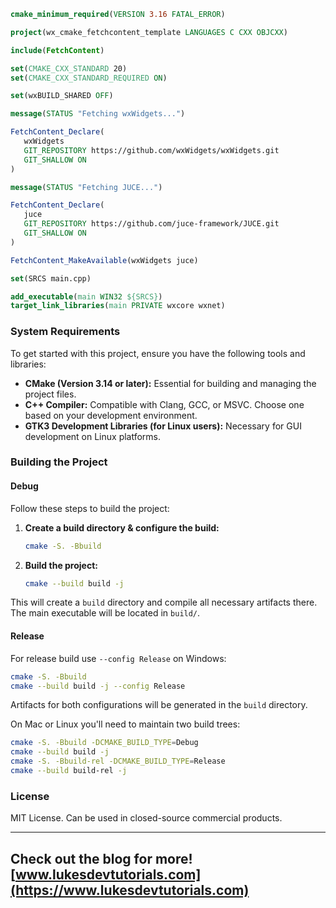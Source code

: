 
```cmake
cmake_minimum_required(VERSION 3.16 FATAL_ERROR)

project(wx_cmake_fetchcontent_template LANGUAGES C CXX OBJCXX)

include(FetchContent)

set(CMAKE_CXX_STANDARD 20)
set(CMAKE_CXX_STANDARD_REQUIRED ON)

set(wxBUILD_SHARED OFF)

message(STATUS "Fetching wxWidgets...")

FetchContent_Declare(
   wxWidgets
   GIT_REPOSITORY https://github.com/wxWidgets/wxWidgets.git
   GIT_SHALLOW ON
)

message(STATUS "Fetching JUCE...")

FetchContent_Declare(
   juce
   GIT_REPOSITORY https://github.com/juce-framework/JUCE.git
   GIT_SHALLOW ON
)

FetchContent_MakeAvailable(wxWidgets juce)

set(SRCS main.cpp)

add_executable(main WIN32 ${SRCS})
target_link_libraries(main PRIVATE wxcore wxnet)
```

### System Requirements

To get started with this project, ensure you have the following tools and libraries:

- **CMake (Version 3.14 or later):** Essential for building and managing the project files.
- **C++ Compiler:** Compatible with Clang, GCC, or MSVC. Choose one based on your development environment.
- **GTK3 Development Libraries (for Linux users):** Necessary for GUI development on Linux platforms.

### Building the Project

#### Debug

Follow these steps to build the project:

1. **Create a build directory & configure the build:**
   ```bash
   cmake -S. -Bbuild
   ```

2. **Build the project:**
   ```bash
   cmake --build build -j
   ```

This will create a `build` directory and compile all necessary artifacts there. The main executable will be located in `build/`.

#### Release

For release build use `--config Release` on Windows:

```bash
cmake -S. -Bbuild
cmake --build build -j --config Release
```

Artifacts for both configurations will be generated in the `build` directory.

On Mac or Linux you'll need to maintain two build trees:

```bash
cmake -S. -Bbuild -DCMAKE_BUILD_TYPE=Debug
cmake --build build -j
cmake -S. -Bbuild-rel -DCMAKE_BUILD_TYPE=Release
cmake --build build-rel -j
```

### License

MIT License. Can be used in closed-source commercial products.

---
Check out the blog for more! [www.lukesdevtutorials.com](https://www.lukesdevtutorials.com)
---
